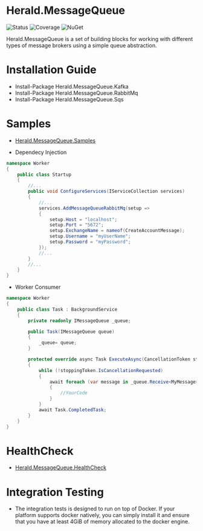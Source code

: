 # Herald.MessageQueue

![Status](https://github.com/tcfialho/Herald.MessageQueue/workflows/Herald.MessageQueue/badge.svg) ![Coverage](https://codecov.io/gh/tcfialho/Herald.MessageQueue/branch/master/graph/badge.svg) ![NuGet](https://buildstats.info/nuget/Herald.MessageQueue)

Herald.MessageQueue is a set of building blocks for working with different types of message brokers using a simple queue abstraction.

# Installation Guide
- Install-Package Herald.MessageQueue.Kafka
- Install-Package Herald.MessageQueue.RabbitMq
- Install-Package Herald.MessageQueue.Sqs

# Samples
- [Herald.MessageQueue.Samples](https://github.com/tcfialho/Herald.MessageQueue.Samples)

- Dependecy Injection
```C#
namespace Worker
{
    public class Startup
    {
        //...
        public void ConfigureServices(IServiceCollection services)
        {
            //...
            services.AddMessageQueueRabbitMq(setup =>
            {
                setup.Host = "localhost";
                setup.Port = "5672";
                setup.ExchangeName = nameof(CreateAccountMessage);
                setup.Username = "myUserName";
                setup.Password = "myPassword";
            });
            //...
        }
        //...
    }
}
```

- Worker Consumer
```C#
namespace Worker
{
    public class Task : BackgroundService
    {
        private readonly IMessageQueue _queue;

        public Task(IMessageQueue queue)
        {
            _queue= queue;
        }

        protected override async Task ExecuteAsync(CancellationToken stoppingToken)
        {
            while (!stoppingToken.IsCancellationRequested)
            {
                await foreach (var message in _queue.Receive<MyMessage>(stoppingToken))
                {
                    //YourCode
                }
            }
            await Task.CompletedTask;
        }
    }
}
```

# HealthCheck
- [Herald.MessageQueue.HealthCheck](https://github.com/tcfialho/Herald.MessageQueue.HealthCheck)

# Integration Testing
- The integration tests is designed to run on top of Docker. If your platform supports docker natively, you can simply install it and ensure that you have at least 4GiB of memory allocated to the docker engine.

